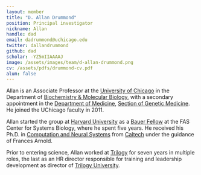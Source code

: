 ```yaml
---
layout: member
title: "D. Allan Drummond"
position: Principal investigator
nickname: Allan
handle: dad
email: dadrummond@uchicago.edu
twitter: dallandrummond
github: dad
scholar: -YZ5mIIAAAAJ
image: /assets/images/team/d-allan-drummond.png
cv: /assets/pdfs/drummond-cv.pdf
alum: false
---
```

Allan is an Associate Professor at the [University of Chicago] in the Department of [Biochemistry & Molecular Biology], with a secondary appointment in the [Department of Medicine], [Section of Genetic Medicine]. He joined the UChicago faculty in 2011.

Allan started the group at [Harvard University](http://harvard.edu) as a [Bauer Fellow](http://archive.sysbio.harvard.edu/CSB/research/fellows.html) at the FAS Center for Systems Biology, where he spent five years. He received his Ph.D. in [Computation and Neural Systems][CNS] from [Caltech](http://www.caltech.edu) under the guidance of Frances Arnold.

Prior to entering science, Allan worked at [Trilogy](http://www.trilogy.com) for seven years in multiple roles, the last as an HR director responsible for training and leadership development as director of [Trilogy University][TU].

[University of Chicago]: http://www.uchicago.edu
[Biochemistry & Molecular Biology]: http://bmb.uchospitals.edu
[Department of Medicine]: http://medicine.uchicago.edu
[Section of Genetic Medicine]: http://medicine.uchicago.edu/sections/genetic-medicine/
[CNS]: http://www.cns.caltech.edu/
[TU]: http://hbr.org/2001/04/no-ordinary-boot-camp
